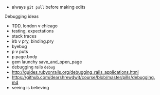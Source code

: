 * always `git pull` before making edits

Debugging ideas

* TDD, london v chicago
* testing, expectations
* stack traces
* irb v pry, binding.pry
* byebug
* p v puts
* p page.body
* gem launchy save_and_open_page
* debugging rails `debug`
* http://guides.rubyonrails.org/debugging_rails_applications.html
* https://github.com/dearshrewdwit/course/blob/master/pills/debugging.md
* seeing is believing
